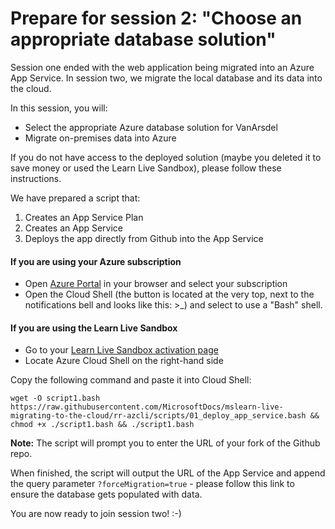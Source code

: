 # Prepare for session 2: "Choose an appropriate database solution"

Session one ended with the web application being migrated into an Azure App Service. In session two, we migrate the local database and its data into the cloud.

In this session, you will:

* Select the appropriate Azure database solution for VanArsdel
* Migrate on-premises data into Azure

If you do not have access to the deployed solution (maybe you deleted it to save money or used the Learn Live Sandbox), please follow these instructions.

We have prepared a script that:

1. Creates an App Service Plan
2. Creates an App Service
3. Deploys the app directly from Github into the App Service

#### If you are using your Azure subscription

- Open [Azure Portal](https://portal.azure.com) in your browser and select your subscription
- Open the Cloud Shell (the button is located at the very top, next to the notifications bell and looks like this: >_) and select to use a "Bash" shell.

#### If you are using the Learn Live Sandbox

- Go to your [Learn Live Sandbox activation page](https://aka.ms/learnlivesandbox)
- Locate Azure Cloud Shell on the right-hand side

Copy the following command and paste it into Cloud Shell: 

`wget -O script1.bash https://raw.githubusercontent.com/MicrosoftDocs/mslearn-live-migrating-to-the-cloud/rr-azcli/scripts/01_deploy_app_service.bash && chmod +x ./script1.bash && ./script1.bash`

**Note:** The script will prompt you to enter the URL of your fork of the Github repo. 

When finished, the script will output the URL of the App Service and append the query parameter `?forceMigration=true` - please follow this link to ensure the database gets populated with data.

You are now ready to join session two! :-)